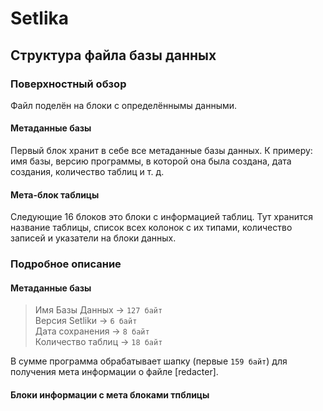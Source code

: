 # Setlika
## Структура файла базы данных

### Поверхностный обзор

Файл поделён на блоки с определённымы данными.


#### Метаданные базы
Первый блок хранит в себе все метаданные базы данных.
К примеру: имя базы, версию программы, в которой она была создана, дата создания, количество таблиц и т. д.

#### Мета-блок таблицы
Следующие 16 блоков это блоки с информацией таблиц.
Тут хранится название таблицы, список всех колонок с их типами, количество записей и указатели на блоки данных.

### Подробное описание
#### Метаданные базы

>Имя Базы Данных -> `127 байт`<br>
Версия Setlikи -> `6 байт`<br>
Дата сохранения -> `8 байт`<br>
Количество таблиц -> `18 байт`<br>


В сумме программа обрабатывает шапку (первые `159 байт`) для получения мета информации о файле [redacter].

#### Блоки информации с мета блоками тпблицы




